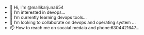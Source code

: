 - 👋 Hi, I’m @mallikarjuna654
- 👀 I’m interested in devops...
- 🌱 I’m currently learning devops tools...
- 💞️ I’m looking to collaborate on devops and operating system ...
- 📫 How to reach me  on socaial medaia and phone:6304421647...

<!---
mallikarjuna654/mallikarjuna654 is a ✨ special ✨ repository because its `README.md` (this file) appears on your GitHub profile.
You can click the Preview link to take a look at your changes.
--->
